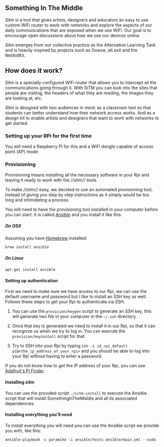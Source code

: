 ## Something In The Middle

*Sitm* is a tool that gives artists, designers and educators an easy to use custom WiFi router to work with networks and explore the aspects of our daily communications that are exposed when we use WiFi. Our goal is to encourage open discussions about how we use our devices online.

*Sitm* emerges from our collective practice as the Alternative Learning Tank and is heavily inspired by projects such as Dowse, alt.exit and the NetAidKit.

## How does it work?

*Sitm* is a specially configured WiFi router that allows you to intercept all the communications going through it. With SiTM you can look into the sites that people are visiting, the headers of what they are reading, the images they are looking at, etc.

*Sitm* is designed with two audiences in mind: as a classroom tool so that students can better understand how their network access works. And as a design kit to enable artists and designers that want to work with networks to get started.

### Setting up your RPi for the first time

You will need a Raspberry Pi for this and a WiFi dongle capable of access point (AP) mode.

### Provisioning

Provisioning means installing all the necessary software in your Rpi and leaving it ready to work with the //sitm// tools.

To make //sitm// easy, we decided to use an automated provisioning tool, instead of giving you step by step instructions as it simply would be too long and intimidating a process.

You will need to have the provisioning tool installed in your computer before you can start. It is called [*Ansible*](https://www.ansible.com/) and you install it like this:

##### On OSX

Assuming you have [Homebrew](http://brew.sh/) installed:
```
brew install ansible
```

##### On Linux
```
apt-get install ansible
```

#### Setting up authentication
First we need to make sure we have access to our Rpi, we can use the default
username and password but I like to install an SSH key as well. Follows these steps to get your Rpi to authenticate via SSH.

 1. You can use the `provision/keygen` script to generate an SSH key, this will generate two file in your computer in the `~/.ssh` directory.

 2. Once that key is generated we need to install it in our Rpi, so that it can recognize us when we try to log in. You can execute the `provision/keyinstall` script for that.

 3. Try to SSH into your Rpi by typing `ssh -i id_rpi_default pi@<the_ip_address_of_your_rpi>` and you should be able to log into your Rpi without having to enter a password.

If you do not know how to get the IP address of your Rpi, you can use [Adafruit's Pi Finder](https://github.com/adafruit/Adafruit-Pi-Finder/releases).

#### Installing *sitm*

You can use the provided script `./sitm-install` to execute the Ansible script that
will install SomethingInTheMiddle and all its associated dependencies.

#### Installing everything you'll need

To install everything you will need you can use the Ansible script we provide you with, like this:

```
ansible-playbook -c paramiko -i ansible/hosts ansible/main.yml --sudo
```

